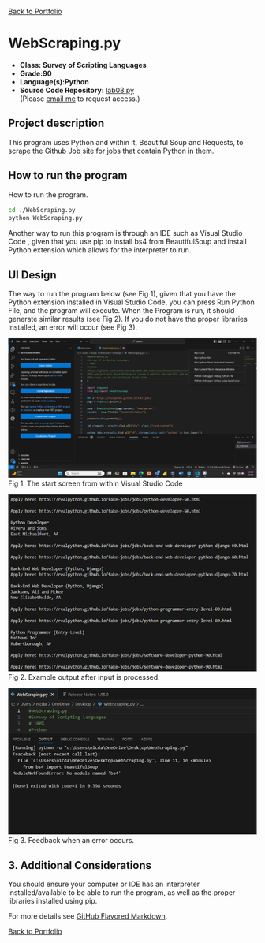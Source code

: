 [Back to Portfolio](./)

WebScraping.py
===============

-   **Class: Survey of Scripting Languages** 
-   **Grade:90** 
-   **Language(s):Python** 
-   **Source Code Repository:** [lab08.py](https://github.com/nickdavidson96/CSCI-301-code-repository/edit/master/lab08/lab08.py)  
    (Please [email me](mailto:nadavidson@csustudent.net?subject=GitHub%20Access) to request access.)

## Project description

This program uses Python and within it, Beautiful Soup and Requests, to scrape the Github Job site for jobs that contain Python in them.

## How to run the program

How to run the program.

```bash
cd ./WebScraping.py
python WebScraping.py
```

Another way to run this program is through an IDE such as Visual Studio Code , given that you use pip to install bs4 from BeautifulSoup and install Python extension which allows for the interpreter to run.

## UI Design

The way to run the program below (see Fig 1), given that you have the Python extension installed in Visual Studio Code, you can press Run Python File, and the program will execute. When the Program is run, it should generate similar results (see Fig 2). If you do not have the proper libraries installed, an error will occur (see Fig 3).

![screenshot](images/runWebscraping.png)  
Fig 1. The start screen from within Visual Studio Code 

![screenshot](images/WebscrapingResults.png)  
Fig 2. Example output after input is processed.

![screenshot](images/WebscrapingError.png)  
Fig 3. Feedback when an error occurs.

## 3. Additional Considerations

You should ensure your computer or IDE has an interpreter installed/available to be able to run the program, as well as the proper libraries installed using pip.

For more details see [GitHub Flavored Markdown](https://guides.github.com/features/mastering-markdown/).

[Back to Portfolio](./)
